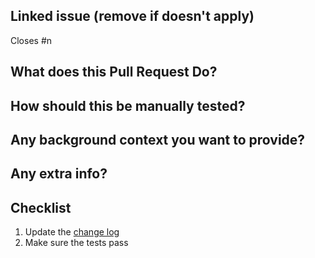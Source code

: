 ## Linked issue (remove if doesn't apply)

Closes #n

## What does this Pull Request Do?


## How should this be manually tested?


## Any background context you want to provide?


## Any extra info?


## Checklist

1. Update the [change log](../CHANGELOG.md)
2. Make sure the tests pass
